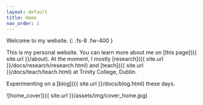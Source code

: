 ```yaml
---
layout: default
title: Home
nav_order: 1
---
```


Welcome to my website.
{: .fs-8 .fw-400 }

This is my personal website. You can learn more about me on [this page]({{ site.url }}/about). At the moment, I mostly [research]({{ site.url }}/docs/research/research.html) and [teach]({{ site.url }}/docs/teach/teach.html)  at Trinity College, Dublin.

Experimenting on a [blog]({{ site.url }}/docs/blog.html) these days.

![home_cover]({{ site.url }}/assets/img/cover_home.jpg)